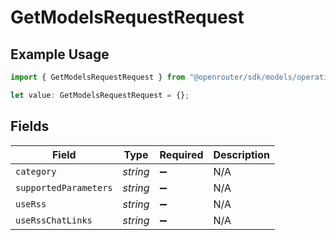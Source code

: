 # GetModelsRequestRequest

## Example Usage

```typescript
import { GetModelsRequestRequest } from "@openrouter/sdk/models/operations";

let value: GetModelsRequestRequest = {};
```

## Fields

| Field                 | Type                  | Required              | Description           |
| --------------------- | --------------------- | --------------------- | --------------------- |
| `category`            | *string*              | :heavy_minus_sign:    | N/A                   |
| `supportedParameters` | *string*              | :heavy_minus_sign:    | N/A                   |
| `useRss`              | *string*              | :heavy_minus_sign:    | N/A                   |
| `useRssChatLinks`     | *string*              | :heavy_minus_sign:    | N/A                   |
